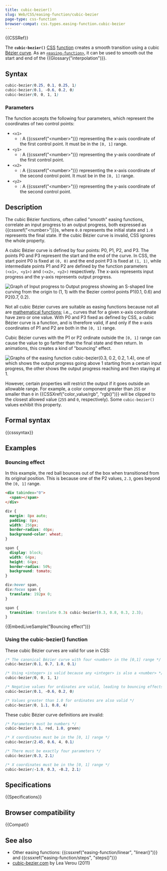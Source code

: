 ```yaml
---
title: cubic-bezier()
slug: Web/CSS/easing-function/cubic-bezier
page-type: css-function
browser-compat: css.types.easing-function.cubic-bezier
---
```


{{CSSRef}}

The **`cubic-bezier()`** [CSS](/en-US/docs/Web/CSS) [function](/en-US/docs/Web/CSS/CSS_Values_and_Units/CSS_Value_Functions) creates a smooth transition using a cubic [Bézier curve](/en-US/docs/Glossary/Bezier_curve).
As an [`<easing-function>`](/en-US/docs/Web/CSS/easing-function), it can be used to smooth out the start and end of the {{Glossary("interpolation")}}.

## Syntax

```css
cubic-bezier(0.25, 0.1, 0.25, 1)
cubic-bezier(0.1, -0.6, 0.2, 0)
cubic-bezier(0, 0, 1, 1)
```

### Parameters

The function accepts the following four parameters, which represent the coordinates of two control points:

- `<x1>`
  - : A {{cssxref("&lt;number&gt;")}} representing the x-axis coordinate of the first control point.
    It must be in the `[0, 1]` range.
- `<y1>`
  - : A {{cssxref("&lt;number&gt;")}} representing the y-axis coordinate of the first control point.
- `<x2>`
  - : A {{cssxref("&lt;number&gt;")}} representing the x-axis coordinate of the second control point.
    It must be in the `[0, 1]` range.
- `<y2>`
  - : A {{cssxref("&lt;number&gt;")}} representing the y-axis coordinate of the second control point.

## Description

The cubic Bézier functions, often called "smooth" easing functions, correlate an input progress to an output progress, both expressed as {{cssxref("&lt;number&gt;")}}s, where `0.0` represents the initial state and `1.0` represents the final state.
If the cubic Bézier curve is invalid, CSS ignores the whole property.

A cubic Bézier curve is defined by four points: P0, P1, P2, and P3. The points P0 and P3 represent the start and the end of the curve. In CSS, the start point P0 is fixed at `(0, 0)` and the end point P3 is fixed at `(1, 1)`, while intermediate points P1 and P2 are defined by the function parameters `(<x1>, <y1>)` and `(<x2>, <y2>)` respectively. The x-axis represents input progress and the y-axis represents output progress.

![Graph of Input progress to Output progress showing an S-shaped line curving from the origin to (1, 1) with the Bezier control points P1(0.1, 0.6) and P2(0.7, 0.2).](cubic-bezier.svg)

Not all cubic Bézier curves are suitable as easing functions because not all are [mathematical functions](https://en.wikipedia.org/wiki/Function_%28mathematics%29); i.e.,, curves that for a given x-axis coordinate have zero or one value. With P0 and P3 fixed as defined by CSS, a cubic Bézier curve is a function, and is therefore valid, if and only if the x-axis coordinates of P1 and P2 are both in the `[0, 1]` range.

Cubic Bézier curves with the P1 or P2 ordinate outside the `[0, 1]` range can cause the value to go farther than the final state and then return. In animations, this creates a kind of "bouncing" effect.

![Graphs of the easing function cubic-bezier(0.3, 0.2, 0.2, 1.4), one of which shows the output progress going above 1 starting from a certain input progress, the other shows the output progress reaching and then staying at 1.](cubic-bezier_out_of_range.svg)

However, certain properties will restrict the output if it goes outside an allowable range. For example, a color component greater than `255` or smaller than `0` in {{CSSXref("color_value/rgb", "rgb()")}} will be clipped to the closest allowed value (`255` and `0`, respectively). Some `cubic-bezier()` values exhibit this property.

## Formal syntax

{{csssyntax}}

## Examples

### Bouncing effect

In this example, the red ball bounces out of the box when transitioned from its original position. This is because one of the P2 values, `2.3`, goes beyond the `[0, 1]` range.

```html hidden
<div tabindex="0">
  <span></span>
</div>
```

```css hidden
div {
  margin: 8px auto;
  padding: 8px;
  width: 256px;
  border-radius: 40px;
  background-color: wheat;
}

span {
  display: block;
  width: 64px;
  height: 64px;
  border-radius: 50%;
  background: tomato;
}

div:hover span,
div:focus span {
  translate: 192px 0;
}
```

```css
span {
  transition: translate 0.3s cubic-bezier(0.3, 0.8, 0.3, 2.3);
}
```

{{EmbedLiveSample("Bouncing effect")}}

### Using the cubic-bezier() function

These cubic Bézier curves are valid for use in CSS:

```css example-good
/* The canonical Bézier curve with four <number> in the [0,1] range */
cubic-bezier(0.1, 0.7, 1.0, 0.1)

/* Using <integer> is valid because any <integer> is also a <number> */
cubic-bezier(0, 0, 1, 1)

/* Negative values for ordinates are valid, leading to bouncing effects */
cubic-bezier(0.1, -0.6, 0.2, 0)

/* Values greater than 1.0 for ordinates are also valid */
cubic-bezier(0, 1.1, 0.8, 4)
```

These cubic Bézier curve definitions are invalid:

```css example-bad
/* Parameters must be numbers */
cubic-bezier(0.1, red, 1.0, green)

/* X coordinates must be in the [0, 1] range */
cubic-bezier(2.45, 0.6, 4, 0.1)

/* There must be exactly four parameters */
cubic-bezier(0.3, 2.1)

/* X coordinates must be in the [0, 1] range */
cubic-bezier(-1.9, 0.3, -0.2, 2.1)
```

## Specifications

{{Specifications}}

## Browser compatibility

{{Compat}}

## See also

- Other easing functions: {{cssxref("easing-function/linear", "linear()")}} and {{cssxref("easing-function/steps", "steps()")}}
- [cubic-bezier.com](https://cubic-bezier.com/) by Lea Verou (2011)
